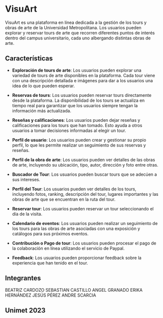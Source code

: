 # VisuArt

VisuArt es una plataforma en línea dedicada a la gestión de los tours y obras de arte de la Universidad Metropolitana. Los usuarios pueden explorar y reservar tours de arte que recorren diferentes puntos de interés dentro del campus universitario, cada uno albergando distintas obras de arte.

## Características

- **Exploración de tours de arte**: Los usuarios pueden explorar una variedad de tours de arte disponibles en la plataforma. Cada tour viene con una descripción detallada e imágenes para dar a los usuarios una idea de lo que pueden esperar.

- **Reservas de tours**: Los usuarios pueden reservar tours directamente desde la plataforma. La disponibilidad de los tours se actualiza en tiempo real para garantizar que los usuarios siempre tengan la información más actualizada.

- **Reseñas y calificaciones**: Los usuarios pueden dejar reseñas y calificaciones para los tours que han tomado. Esto ayuda a otros usuarios a tomar decisiones informadas al elegir un tour.

- **Perfil de usuario**: Los usuarios pueden crear y gestionar su propio perfil, lo que les permite realizar un seguimiento de sus reservas y reseñas.

- **Perfil de la obra de arte**: Los usuarios pueden ver detalles de las obras de arte, incluyendo su ubicación, tipo, autor, dirección y foto entre otras.

- **Buscador de Tour**: Los usuarios pueden buscar tours que se adecúen a sus intereses.

- **Perfil del Tour**: Los usuarios pueden ver detalles de los tours, incluyendo fotos, ranking, descripción del tour, lugares importantes y las obras de arte que se encuentran en la ruta del tour.

- **Reservar tour**: Los usuarios pueden reservar un tour seleccionando el día de la visita.

- **Calendario de eventos**: Los usuarios pueden realizar un seguimiento de los tours para las obras de arte asociadas con una exposición y catálogos para sus próximos eventos.

- **Contribución o Pago de tour**: Los usuarios pueden procesar el pago de la colaboración en línea utilizando el servicio de Paypal.

- **Feedback**: Los usuarios pueden proporcionar feedback sobre la experiencia que han tenido en el tour.


## Integrantes
BEATRIZ CARDOZO 
SEBASTIAN CASTILLO 
ANGEL GRANADO 
ERIKA HERNÁNDEZ 
JESÚS PÉREZ 
ANDRE SCARCIA 



## Unimet 2023

